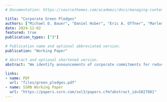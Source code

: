 ```yaml
---
# Documentation: https://sourcethemes.com/academic/docs/managing-content/

title: "Corporate Green Pledges"
authors: ["Michael D. Bauer", "Daniel Huber", "Eric A. Offner", "Marlene Renkel", "Ole Wilms"]
date: 2024-12-02
featured: true
publication_types: ["3"]

# Publication name and optional abbreviated version.
publication: "Working Paper"

# Abstract and optional shortened version.
abstract: "We identify announcements of corporate commitments for reductions of greenhouse gas emissions--green pledges--from news articles using a large language model. About 8% of publicly traded U.S. companies have made green pledges, and these companies tend to be larger and browner than those without pledges. Announcements of green pledges significantly and persistently raise stock prices, consistent with reductions in the carbon premium. Firms that make green pledges subsequently reduce their CO2 emissions. Our evidence suggests that green pledges are credible, have material new information for investors, and can reduce perceived transition risk."

links:
- name: PDF
  url: "files/green_pledges.pdf"
- name: SSRN Working Paper
  url: "https://papers.ssrn.com/sol3/papers.cfm?abstract_id=5027881"
---
```


